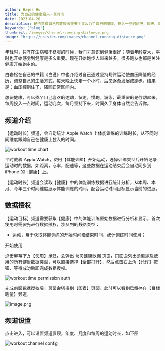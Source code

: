 ```yaml
---
author: Hager Hu
title: 为自己的健康投入一些时间
date: 2023-04-20
description: 是否觉得自己的健康很重要？那么为了自己的健康，投入一些时间吧，每天、每周、每月都投入一些时间去运动。也可以给自己设置一个运动时长目标，剩下的就是坚持运动，定期运动，健康自然就会到来。
keywords: ["blog"]
thumbnail: /images/channel-running-distance.png
image: "https://usistem.com/images/channel-running-distance.png"
---
```


年轻时，只有在生病和不舒服的时候，我们才意识到健康很好；随着年龄变大，平时也开始感觉到健康是多么重要。现在开始跑步人越来越多，很多跑友也都是关注健康开始跑步的。

白岩松在自己的书籍《白说》中也介绍过自己通过坚持规律运动使血压降低的经历，调整自己的生活方式，每天晚上快走一个小时，后来逐渐发展成跑步。结果是：血压控制住了，降回正常区间内。

想要健康，可以找个自己喜欢的运动，快走，慢跑，游泳，最重要的是行动起来，每周投入一点时间，运动几次，每月坚持下来，时间久了身体自然会告诉你。

## 频道介绍

【运动时长】频道，会自动统计 Apple Watch 上体能训练的训练时长，从不同时间维度跟踪自己在健康上投入的时间。

![workout time chart](https://cdn.nlark.com/yuque/0/2023/png/177619/1682041850764-63dad931-47a4-456a-87b4-00911dbc4af9.png#averageHue=%23fcfefd&clientId=u7403e37f-0888-4&from=paste&height=164&id=ue8b53b71&name=CleanShot%202023-04-21%20at%2009.50.30%402x.png&originHeight=328&originWidth=682&originalType=binary&ratio=2&rotation=0&showTitle=false&size=65942&status=done&style=none&taskId=u6460a34b-169c-4bf4-9829-5f36be8e231&title=&width=341)

平时戴着 Apple Watch，使用【体能训练】开始运动，选择训练类型后开始记录运动时的数据，如距离，心率，配速等，这些数据在运动结束后会自动同步到 iPhone 的【健康】上。

【运动时长】频道会读取【健康】中的体能训练数据进行统计分析，从本周、本月、今年三个时间维度展示体能训练的时间，配合运动时间目标显示当前的进展。

## 数据授权

【运动目标】频道需要获取【健康】中的体能训练原始数据进行分析和显示，首次使用时需要先进行数据授权，涉及到的数据类型：

- 运动，用于获取体能训练的开始时间和结束时间，统计训练时间使用；

开始使用

点击屏幕下方【使用】按钮，会弹出 访问健康数据 页面，页面会列出频道涉及使用的所有健康数据类型，可以直接选择【全部打开】，然后点击右上角【允许】按钮，等待成功后即完成数据授权。

![workout time permission auth](https://cdn.nlark.com/yuque/0/2023/png/177619/1682049217928-1627c1fd-5f16-4737-a3a0-e8a72aeee7ca.png#averageHue=%23f9f8f8&clientId=ua26a15dc-158e-4&from=paste&height=490&id=u9853728e&name=CleanShot%202023-04-21%20at%2011.51.06%402x.png&originHeight=980&originWidth=1294&originalType=binary&ratio=2&rotation=0&showTitle=false&size=243928&status=done&style=none&taskId=u7d09d2bc-d5f7-4221-8bf4-7ba1c00ae0e&title=&width=647)

完成前面数据授权后，页面会切换到【图表】页面，此时可以看到已经存在【目标跑量】频道。

![image.png](https://cdn.nlark.com/yuque/0/2023/png/177619/1682049283030-980e1b76-a607-4ecb-82b2-098fcb071c07.png#averageHue=%23eff1f5&clientId=ua26a15dc-158e-4&from=paste&height=1266&id=u0ab8ff19&name=image.png&originHeight=5064&originWidth=2340&originalType=binary&ratio=2&rotation=0&showTitle=false&size=328678&status=done&style=none&taskId=u253da598-f89a-457b-8249-8b145311264&title=&width=585)

## 频道设置

点击进入，可以设置频道置顶，年度、月度和每周的运动时长，如下图

![workout channel config](https://cdn.nlark.com/yuque/0/2023/png/177619/1682041891496-0a5696e4-4609-4d7a-903f-5dd3cc65928a.png#averageHue=%23fbfdfc&clientId=u7403e37f-0888-4&from=paste&height=381&id=ue9e80c71&name=CleanShot%202023-04-21%20at%2009.51.02%402x.png&originHeight=762&originWidth=972&originalType=binary&ratio=2&rotation=0&showTitle=false&size=132818&status=done&style=none&taskId=u5299254e-5c1f-4c9c-a6fa-efc0f5889eb&title=&width=486)
